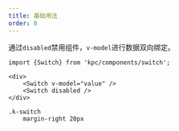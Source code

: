 ```yaml
---
title: 基础用法
order: 0
---
```


通过`disabled`禁用组件，`v-model`进行数据双向绑定。

```vdt
import {Switch} from 'kpc/components/switch';

<div>
    <Switch v-model="value" />
    <Switch disabled />
</div>
```

```styl
.k-switch
    margin-right 20px
```
